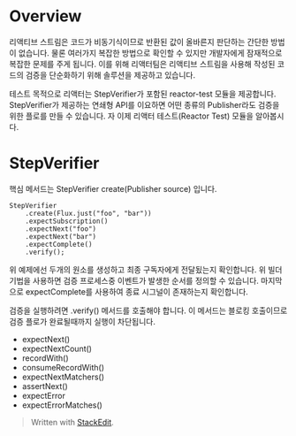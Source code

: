 # Overview

리액티브 스트림은 코드가 비동기식이므로 반환된 값이 올바른지 판단하는 간단한 방법이 없습니다. 물론 여러가지 복잡한 방법으로 확인할 수 있지만 개발자에게 잠재적으로 복잡한 문제를 주게 됩니다. 이를 위해 리액터팀은 리액티브 스트림을 사용해 작성된 코드의 검증을 단순화하기 위해 솔루션을 제공하고 있습니다.

테스트 목적으로 리액터는 StepVerifier가 포함된 reactor-test 모듈을 제공합니다. StepVerifier가 제공하는 연쇄형 API를 이요하면 어떤 종류의 Publisher라도 검증을 위한 플로를 만들 수 있습니다. 
자 이제 리액터 테스트(Reactor Test) 모듈을 알아봅시다. 

# StepVerifier

핵심 메서드는 StepVerifier <T> create(Publisher<T> source) 입니다.

```
StepVerifier
	.create(Flux.just("foo", "bar"))
	.expectSubscription()
	.expectNext("foo")
	.expectNext("bar")
	.expectComplete()
	.verify();
```
위 예제에선 두개의 원소를 생성하고 최종 구독자에게 전달됬는지 확인합니다. 
위 빌더 기법을 사용하면 검증 프로세스중 이벤트가 발생한 순서를 정의할 수 있습니다. 마지막으로 expectComplete를 사용하여 종료 시그널이 존재하는지 확인합니다. 

검증을 실행하려면 .verify() 메서드를 호출해야 합니다. 이 메서드는 블로킹 호출이므로 검증 플로가 완료될때까지 실행이 차단됩니다.

* expectNext()
* expectNextCount()
* recordWith()
* consumeRecordWith()
* expectNextMatchers()
* assertNext()
* expectError
* expectErrorMatches()





> Written with [StackEdit](https://stackedit.io/).
<!--stackedit_data:
eyJoaXN0b3J5IjpbMjA2MzU0MDEzMCwyMDYzNTQwMTMwXX0=
-->